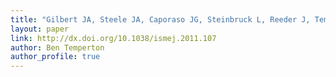```yaml
---
title: "Gilbert JA, Steele JA, Caporaso JG, Steinbruck L, Reeder J, Temperton B, Huse S, McHardy AC, Knight R, Joint I, Somerfield P, Fuhrman JA, Field D. 2011. Defining seasonal marine microbial community dynamics. The ISME journal 6:298–308."
layout: paper
link: http://dx.doi.org/10.1038/ismej.2011.107
author: Ben Temperton
author_profile: true
---
```

